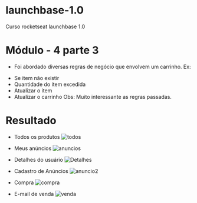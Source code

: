 # launchbase-1.0
Curso rocketseat launchbase 1.0

# Módulo - 4 parte 3

 - Foi abordado diversas regras de negócio que envolvem um carrinho. Ex:
 * Se item não existir
 * Quantidade do item excedida
 * Atualizar o item
 * Atualizar o carrinho
 Obs: Muito interessante as regras passadas.

# Resultado

- Todos os produtos
![todos](https://image.prntscr.com/image/hYZB8l93Qdi1ycw9NxRTvg.png)

- Meus anúncios
![anuncios](https://image.prntscr.com/image/EBz538kzSkGEdhr-G7vtjw.png)

- Detalhes do usuário
![Detalhes](https://image.prntscr.com/image/Y9LDw2bKQ06PUr5-c-zp8A.png)

- Cadastro de Anúncios
![anuncio2](https://image.prntscr.com/image/xgrRGe6NS4emwqiuUGnfhw.png)

- Compra
![compra](https://image.prntscr.com/image/GrRoeXsUQoGlNWXtQryPVQ.png)

- E-mail de venda
![venda](https://image.prntscr.com/image/hzgE3dk0SWaV1lprxpZLMg.png)
